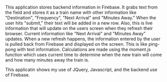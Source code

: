 This application stores backend information in Firebase. It grabs text from the field and stores it as a train name with other information like "Destination", "Frequency", "Next Arrival" and "Minutes Away." When the user hits "submit," their text will be added in a new row. Also, this is live information that will update on the users screen when they refresh their browser. Current information like "Next Arrival" and "Minutes Away" updates.  When a new refresh happens, the information entered by the user is pulled back from Firebase and displayed on the screen. This is like ping-pong with text information. Calculations are made using the moment.js function which uses current time to determine when the new train will come and how many minutes away the train is.

This applicatin shows my use of JQuery, Javascript, and the backend use of Firebase.